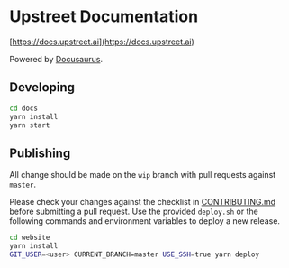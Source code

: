 # Upstreet Documentation

[https://docs.upstreet.ai](https://docs.upstreet.ai)

Powered by [Docusaurus](https://docusaurus.io/).

## Developing

```bash
cd docs
yarn install
yarn start
```

## Publishing

All change should be made on the `wip` branch with pull requests against `master`.

Please check your changes against the checklist in [CONTRIBUTING.md](https://github.com/upstreetai/docs/blob/master/CONTRIBUTING.md) before submitting a pull request.
Use the provided `deploy.sh` or the following commands and environment variables to deploy a new release.

```bash
cd website
yarn install
GIT_USER=<user> CURRENT_BRANCH=master USE_SSH=true yarn deploy
```
